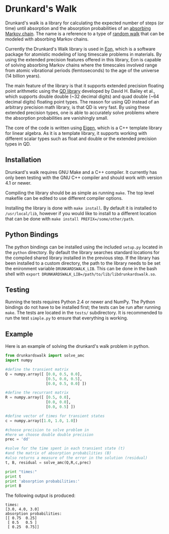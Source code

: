 Drunkard's Walk
===============

Drunkard's walk is a library for calculating the expected number of steps (or time) 
until absorption and the absorption probabilities of an [absorbing Markov chain][amc].
The name is a reference to a type of [random walk][randomwalk]
that can be modeled with absorbing Markov chains.

Currently the Drunkard's Walk library is used in [Eon][eon], which is a software package
for atomistic modeling of long timescale problems in materials. By using the extended
precision features offered in this library, Eon is capable of solving absorbing Markov chains
where the timescales involved range from atomic vibrational periods (femtoseconds) to
the age of the universe (14 billion years).

The main feature of the library is that it supports extended precision floating point arithmetic
using the [QD library][qd] developed by David H. Bailey et al., 
which supports double double (~32 decimal digits) and quad double (~64 decimal digits) 
floating point types. The reason for using QD instead of an arbitrary precision math library, 
is that QD is very fast. By using these extended precision types, one is able to accurately solve
problems where the absorption probabilities are vanishingly small.

The core of the code is written using [Eigen][eigen], which is a C++ template library
for linear algebra. As it is a template library, it supports working with different scalar
types such as float and double or the extended precision types in QD.

[amc]: http://en.wikipedia.org/wiki/Absorbing_Markov_chain
[randomwalk]: http://en.wikipedia.org/wiki/Random_walk
[eon]: http://theory.cm.utexas.edu/eon/
[qd]: http://crd-legacy.lbl.gov/~dhbailey/mpdist/
[eigen]: http://eigen.tuxfamily.org/

Installation
------------

Drunkard's walk requires GNU Make and a C++ compiler. 
It currently has only been testing with the GNU C++ compiler and should work with version 4.1 or newer.

Compiling the library should be as simple as running `make`. 
The top level makefile can be edited to use different compiler options.

Installing the library is done with `make install`. By default it is installed to
`/usr/local/lib`, however if you would like to install to a different location
that can be done with `make install PREFIX=/some/other/path`.

Python Bindings
---------------

The python bindings can be installed using the included `setup.py` located
in the `python` directory. By default the library searches standard
locations for the compiled shared library installed in the previous step.
If the library has been installed to a custom directory, the path to the
library needs to be set the enironment variable `DRUNKARDSWALK_LIB`.
This can be done in the bash shell with `export DRUNKARDSWALK_LIB=/path/to/lib/libdrunkardswalk.so`.

Testing
-------

Running the tests requires Python 2.4 or newer and NumPy. 
The Python bindings do not have to be installed first; the tests can be run after running `make`.
The tests are located in the `tests/` subdirectory.
It is recommended to run the test `simple.py` to ensure that everything is working.

Example
-------

Here is an example of solving the drunkard's walk problem in python.

```python
from drunkardswalk import solve_amc
import numpy

#define the transient matrix
Q = numpy.array([ [0.0, 0.5, 0.0],
                  [0.5, 0.0, 0.5],
                  [0.0, 0.5, 0.0] ])

#define the recurrant matrix
R = numpy.array([ [0.5, 0.0],
                  [0.0, 0.0],
                  [0.0, 0.5] ])

#define vector of times for transient states
c = numpy.array([1.0, 1.0, 1.0])

#choose precision to solve problem in
#here we choose double double precision
prec = 'dd'

#solve for the time spent in each transient state (t)
#and the matrix of absorption probabilities (B)
#also returns a measure of the error in the solution (residual)
t, B, residual = solve_amc(Q,R,c,prec)

print "times:"
print t
print 'absorption probabilities:'
print B
```
The following output is produced:
```
times:
[3.0, 4.0, 3.0]
absorption probabilities:
[[ 0.75  0.25]
 [ 0.5   0.5 ]
 [ 0.25  0.75]]
```
